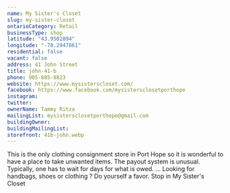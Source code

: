 ```yaml
---
name: My Sister's Closet
slug: my-sister-closet
ontarioCategory: Retail
businessType: shop
latitude: "43.9502894"
longitude: "-78.2947861"
residential: false
vacant: false
address: 41 John Street
title: john-41-b
phone: 905-885-8823
website: https://www.mysisterscloset.com/
facebook: https://www.facebook.com/mysistersclosetporthope
instagram:
twitter:
ownerName: Tammy Ritza
mailingList: mysistersclosetporthope@gmail.com
buildingOwner:
buildingMailingList:
storefront: 41b-john.webp
---
```


This is the only clothing consignment store in Port Hope so it is wonderful to have a place to take unwanted items. The
payout system is unusual. Typically, one has to wait for days for what is owed. ... Looking for handbags, shoes or
clothing ? Do yourself a favor. Stop in My Sister's Closet
